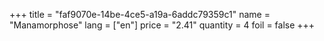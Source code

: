 +++
title = "faf9070e-14be-4ce5-a19a-6addc79359c1"
name = "Manamorphose"
lang = ["en"]
price = "2.41"
quantity = 4
foil = false
+++

